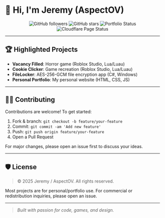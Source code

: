 # 👋 Hi, I'm Jeremy (AspectOV)

<p align="center">
  <img src="https://img.shields.io/github/followers/AspectOV?label=GitHub&style=social" alt="GitHub followers"/>
  <img src="https://img.shields.io/github/stars/AspectOV?affiliations=OWNER%2CCOLLABORATOR&style=social" alt="GitHub stars"/>
  <img src="https://img.shields.io/website?url=https%3A%2F%2Fjeremymhayes.com" alt="Portfolio Status"/>
  <img src="https://img.shields.io/uptimerobot/status/m790123456-abcdef1234567890abcdef1234?label=Cloudflare%20Page" alt="Cloudflare Page Status"/>
</p>

---

## 🏆 Highlighted Projects

- **Vacancy Filled**: Horror game (Roblox Studio, Lua/Luau)
- **Cookie Clicker**: Game recreation (Roblox Studio, Lua/Luau)
- **FileLocker**: AES-256-GCM file encryption app (C#, Windows)
- **Personal Portfolio**: My personal website (HTML, CSS, JS)

---

## 🧑‍💻 Contributing

Contributions are welcome! To get started:

1. Fork & branch: `git checkout -b feature/your-feature`
2. Commit: `git commit -am 'Add new feature'`
3. Push: `git push origin feature/your-feature`
4. Open a Pull Request

For major changes, please open an issue first to discuss your ideas.

---

## 🛡️ License

> © 2025 Jeremy / AspectOV. All rights reserved.

Most projects are for personal/portfolio use. For commercial or redistribution inquiries, please open an issue.

---

> _Built with passion for code, games, and design._ 
